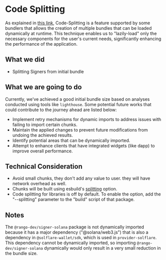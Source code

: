 # Code Splitting

As explained in [this link](https://legacy.reactjs.org/docs/code-splitting.html), Code-Splitting is a feature supported by some bundlers that allows the creation of multiple bundles that can be loaded dynamically at runtime. This technique enables us to "lazily-load" only the necessary components for the user's current needs, significantly enhancing the performance of the application.


## What we did

- Splitting Signers from initial bundle


## What we are going to do

Currently, we've achieved a good initial bundle size based on analyses conducted using tools like `lighthouse`. Some potential future works that could contribute to the journey ahead are listed below:

- Implement retry mechanisms for dynamic imports to address issues with failing to import certain chunks.
- Maintain the applied changes to prevent future modifications from undoing the achieved results.
- Identify potential areas that can be dynamically imported.
- Attempt to enhance clients that have integrated widgets (like dapp) to improve overall performance.


## Technical Consideration

- Avoid small chunks, they don't add any value to user. they will have network overhead as well.
- Chunks will be built using esbuild's [splitting](https://esbuild.github.io/api/#splitting) option.
- Code splitting for libraries is off by default. To enable the option, add the "--splitting" parameter to the "build" script of that package.


## Notes

The `@rango-dev/signer-solana` package is not dynamically imported because it has a major dependency ("@solana/web3.js") that is also a dependency in `@solflare-wallet/sdk`, which is used in `provider-solflare`. This dependency cannot be dynamically imported, so importing `@rango-dev/signer-solana` dynamically would only result in a very small reduction in the bundle size.


